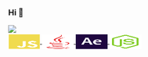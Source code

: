 ### Hi 👋
</div>
	<a href="https://github.com/gameoooom">
	<img height="180em" src="https://github-readme-stats.vercel.app/api?username=gameoooom&theme=midnight-purple&include_all_commits=true&show_icons=true&count_private=true"
		 
<div style="display: inline_block"><br>
<img align="center" alt="JS" height="30" width="65" src="https://raw.githubusercontent.com/devicons/devicon/master/icons/javascript/javascript-plain.svg">
<img align="center" alt="Java" height="30" width="65" src="https://raw.githubusercontent.com/devicons/devicon/master/icons/java/java-plain.svg">
<img align="center" alt="AE" height="30" width="65" src="https://raw.githubusercontent.com/devicons/devicon/master/icons/aftereffects/aftereffects-plain.svg">
<img align="center" alt="Node" height="30" width="65" src="https://raw.githubusercontent.com/devicons/devicon/master/icons/nodejs/nodejs-original.svg">
	
</div>
